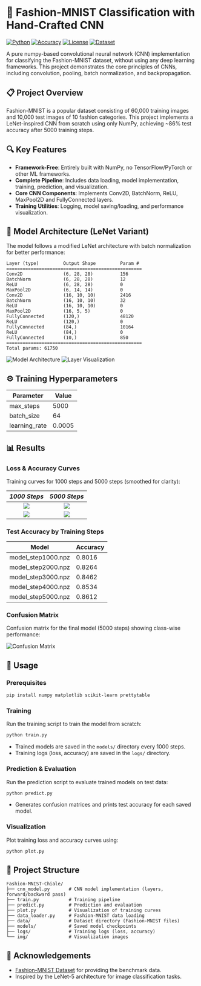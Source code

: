 # 🧠 Fashion-MNIST Classification with Hand-Crafted CNN

[![Python](https://img.shields.io/badge/Python-3.8%2B-blue.svg)](https://www.python.org/) [![Accuracy](https://img.shields.io/badge/Max_Accuracy-86.12%25-brightgreen.svg)](#results) [![License](https://img.shields.io/badge/License-MIT-yellow.svg)](LICENSE) [![Dataset](https://img.shields.io/badge/Dataset-Fashion--MNIST-orange.svg)](https://github.com/zalandoresearch/fashion-mnist)

A pure numpy-based convolutional neural network (CNN) implementation for classifying the Fashion-MNIST dataset, without using any deep learning frameworks. This project demonstrates the core principles of CNNs, including convolution, pooling, batch normalization, and backpropagation.


## 📋 Project Overview
Fashion-MNIST is a popular dataset consisting of 60,000 training images and 10,000 test images of 10 fashion categories. This project implements a LeNet-inspired CNN from scratch using only NumPy, achieving ~86% test accuracy after 5000 training steps.


## 🔍 Key Features
- **Framework-Free**: Entirely built with NumPy, no TensorFlow/PyTorch or other ML frameworks.
- **Complete Pipeline**: Includes data loading, model implementation, training, prediction, and visualization.
- **Core CNN Components**: Implements Conv2D, BatchNorm, ReLU, MaxPool2D and FullyConnected layers.
- **Training Utilities**: Logging, model saving/loading, and performance visualization.


## 🧱 Model Architecture (LeNet Variant)
The model follows a modified LeNet architecture with batch normalization for better performance:
```
Layer (type)         Output Shape         Param #
==================================================
Conv2D               (6, 28, 28)          156
BatchNorm            (6, 28, 28)          12
ReLU                 (6, 28, 28)          0
MaxPool2D            (6, 14, 14)          0
Conv2D               (16, 10, 10)         2416
BatchNorm            (16, 10, 10)         32
ReLU                 (16, 10, 10)         0
MaxPool2D            (16, 5, 5)           0
FullyConnected       (120,)               48120
ReLU                 (120,)               0
FullyConnected       (84,)                10164
ReLU                 (84,)                0
FullyConnected       (10,)                850
==================================================
Total params: 61750
```

![Model Architecture](https://cdn.jsdelivr.net/gh/Nuyoahwjl/Fashion-MNIST-Chiale/img/1.png)
![Layer Visualization](https://cdn.jsdelivr.net/gh/Nuyoahwjl/Fashion-MNIST-Chiale/img/2.png)


## ⚙️ Training Hyperparameters
| Parameter         | Value    |
|-------------------|----------|
| max_steps         | 5000     |
| batch_size        | 64       |
| learning_rate     | 0.0005   |


## 📊 Results

### Loss & Accuracy Curves
Training curves for 1000 steps and 5000 steps (smoothed for clarity):

| *1000 Steps*     | *5000 Steps*     |
|:----------------:|:----------------:|
| ![](https://cdn.jsdelivr.net/gh/Nuyoahwjl/Fashion-MNIST-Chiale/img/5.png) | ![](https://cdn.jsdelivr.net/gh/Nuyoahwjl/Fashion-MNIST-Chiale/img/3.png) |
| ![](https://cdn.jsdelivr.net/gh/Nuyoahwjl/Fashion-MNIST-Chiale/img/6.png) | ![](https://cdn.jsdelivr.net/gh/Nuyoahwjl/Fashion-MNIST-Chiale/img/4.png) |


### Test Accuracy by Training Steps
| Model               | Accuracy |
|---------------------|----------|
| model_step1000.npz  | 0.8016   |
| model_step2000.npz  | 0.8264   |
| model_step3000.npz  | 0.8462   |
| model_step4000.npz  | 0.8534   |
| model_step5000.npz  | 0.8612   |


### Confusion Matrix
Confusion matrix for the final model (5000 steps) showing class-wise performance:

![Confusion Matrix](https://cdn.jsdelivr.net/gh/Nuyoahwjl/Fashion-MNIST-Chiale/img/7.png)


## 🚀 Usage

### Prerequisites
```bash
pip install numpy matplotlib scikit-learn prettytable
```

### Training
Run the training script to train the model from scratch:
```bash
python train.py
```
- Trained models are saved in the `models/` directory every 1000 steps.
- Training logs (loss, accuracy) are saved in the `logs/` directory.


### Prediction & Evaluation
Run the prediction script to evaluate trained models on test data:
```bash
python predict.py
```
- Generates confusion matrices and prints test accuracy for each saved model.


### Visualization
Plot training loss and accuracy curves using:
```bash
python plot.py
```


## 📁 Project Structure
```
Fashion-MNIST-Chiale/
├── cnn_model.py       # CNN model implementation (layers, forward/backward pass)
├── train.py           # Training pipeline
├── predict.py         # Prediction and evaluation
├── plot.py            # Visualization of training curves
├── data_loader.py     # Fashion-MNIST data loading
├── data/              # Dataset directory (Fashion-MNIST files)
├── models/            # Saved model checkpoints
├── logs/              # Training logs (loss, accuracy)
└── img/               # Visualization images
```


## 🙌 Acknowledgements
- [Fashion-MNIST Dataset](https://github.com/zalandoresearch/fashion-mnist) for providing the benchmark data.
- Inspired by the LeNet-5 architecture for image classification tasks.
